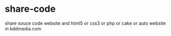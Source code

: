 # share-code
share souce code website and html5 or css3 or php or cake or auto website in kddmedia.com
